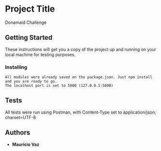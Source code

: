 # Project Title

Donamaid Challenge

## Getting Started

These instructions will get you a copy of the project up and running on your local machine for testing purposes.

### Installing

```
All modules were already saved on the package.json. Just npm install and you are ready to go.
The localhost port is set to 5000 (127.0.0.1:5000)
```
## Tests

All tests were run using Postman, with Content-Type set to application/json; charset=UTF-8

## Authors

* **Maurício Vaz**
